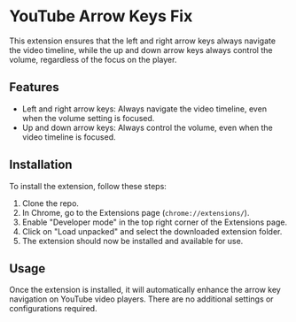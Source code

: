 # YouTube Arrow Keys Fix

This extension ensures that the left and right arrow keys always navigate the video timeline, while the up and down arrow keys always control the volume, regardless of the focus on the player.

## Features

-   Left and right arrow keys: Always navigate the video timeline, even when the volume setting is focused.
-   Up and down arrow keys: Always control the volume, even when the video timeline is focused.

## Installation

To install the extension, follow these steps:

1. Clone the repo.
2. In Chrome, go to the Extensions page (`chrome://extensions/`).
3. Enable "Developer mode" in the top right corner of the Extensions page.
4. Click on "Load unpacked" and select the downloaded extension folder.
5. The extension should now be installed and available for use.

## Usage

Once the extension is installed, it will automatically enhance the arrow key navigation on YouTube video players. There are no additional settings or configurations required.
